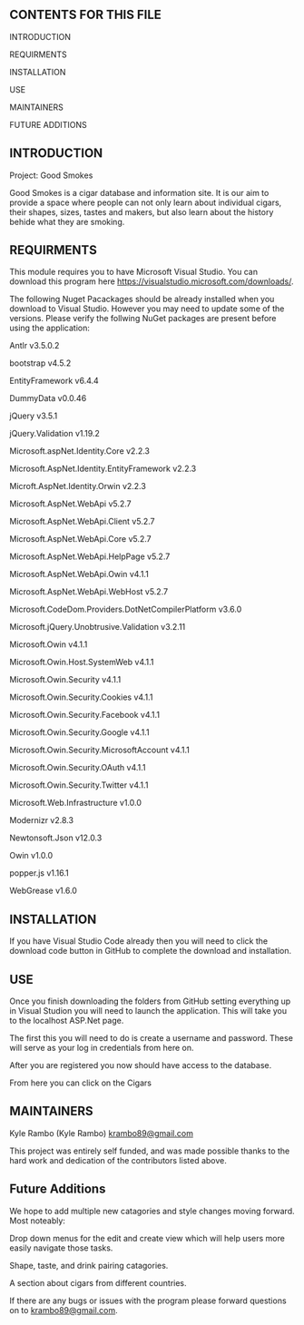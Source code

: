 CONTENTS FOR THIS FILE
----------------------
INTRODUCTION

REQUIRMENTS

INSTALLATION

USE

MAINTAINERS

FUTURE ADDITIONS	

INTRODUCTION
-------------

Project: Good Smokes

Good Smokes is a cigar database and information site. It is our aim to provide a space where people can not only learn about individual cigars, their shapes, sizes, tastes and makers, 
but also learn about the history behide what they are smoking.


REQUIRMENTS
------------
This module requires you to have Microsoft Visual Studio. You can download this program here https://visualstudio.microsoft.com/downloads/.

The following Nuget Pacackages should be already installed when you download to Visual Studio. However you may need to update some of the versions. 
Please verify the follwing NuGet packages are present before using the application:

Antlr v3.5.0.2

bootstrap v4.5.2

EntityFramework v6.4.4

DummyData v0.0.46

jQuery v3.5.1

jQuery.Validation v1.19.2

Microsoft.aspNet.Identity.Core v2.2.3

Microsoft.AspNet.Identity.EntityFramework v2.2.3

Microft.AspNet.Identity.Orwin v2.2.3

Microsoft.AspNet.WebApi v5.2.7

Microsoft.AspNet.WebApi.Client v5.2.7

Microsoft.AspNet.WebApi.Core v5.2.7

Microsoft.AspNet.WebApi.HelpPage v5.2.7

Microsoft.AspNet.WebApi.Owin v4.1.1

Microsoft.AspNet.WebApi.WebHost v5.2.7

Microsoft.CodeDom.Providers.DotNetCompilerPlatform v3.6.0

Microsoft.jQuery.Unobtrusive.Validation v3.2.11

Microsoft.Owin v4.1.1

Microsoft.Owin.Host.SystemWeb v4.1.1

Microsoft.Owin.Security v4.1.1

Microsoft.Owin.Security.Cookies v4.1.1

Microsoft.Owin.Security.Facebook v4.1.1

Microsoft.Owin.Security.Google v4.1.1

Microsoft.Owin.Security.MicrosoftAccount v4.1.1

Microsoft.Owin.Security.OAuth v4.1.1

Microsoft.Owin.Security.Twitter v4.1.1

Microsoft.Web.Infrastructure v1.0.0

Modernizr v2.8.3

Newtonsoft.Json v12.0.3

Owin v1.0.0

popper.js v1.16.1

WebGrease v1.6.0


INSTALLATION
------------

If you have Visual Studio Code already then you will need to click the download code button in GitHub to complete the download and installation.


USE
----------

Once you finish downloading the folders from GitHub setting everything up in Visual Studion you will need to launch the application. This will take you to the localhost ASP.Net page.

The first this you will need to do is create a username and password. These will serve as your log in credentials from here on.

After you are registered you now should have access to the database. 

From here you can click on the Cigars

MAINTAINERS
---------------------

Kyle Rambo (Kyle Rambo) krambo89@gmail.com

This project was entirely self funded, and was made possible thanks to the hard work and dedication of the contributors listed above.

Future Additions
-------------

We hope to add multiple new catagories and style changes moving forward. Most noteably:

Drop down menus for the edit and create view which will help users more easily navigate those tasks.

Shape, taste, and drink pairing catagories.

A section about cigars from different countries.



If there are any  bugs or issues with the program please forward questions on to krambo89@gmail.com.
